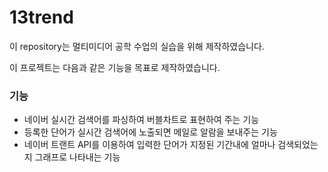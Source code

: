 # 13trend

이 repository는 멀티미디어 공학 수업의 실습을 위해 제작하였습니다.

이 프로젝트는 다음과 같은 기능을 목표로 제작하였습니다.

### 기능
 - 네이버 실시간 검색어를 파싱하여 버블차트로 표현하여 주는 기능
 - 등록한 단어가 실시간 검색어에 노출되면 메일로 알람을 보내주는 기능
 - 네이버 트랜트 API를 이용하여 입력한 단어가 지정된 기간내에 얼마나 검색되었는지 그래프로 나타내는 기능
